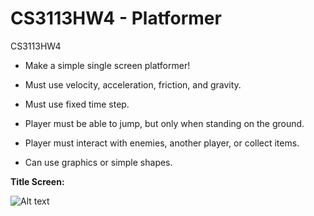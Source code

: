 ﻿CS3113HW4 - Platformer
=========

CS3113HW4

  * Make a simple single screen platformer!

  * Must use velocity, acceleration, friction, and gravity.

  * Must use fixed time step.

  * Player must be able to jump, but only when standing on the ground.

  * Player must interact with enemies, another player, or collect items.

  * Can use graphics or simple shapes.

**Title Screen:**

![Alt text](https://github.com/wheressswaldo/CS3113/blob/master/HW03/Simple%20Screen%20Platformer/platformermenu.png?raw=true "Menu")
